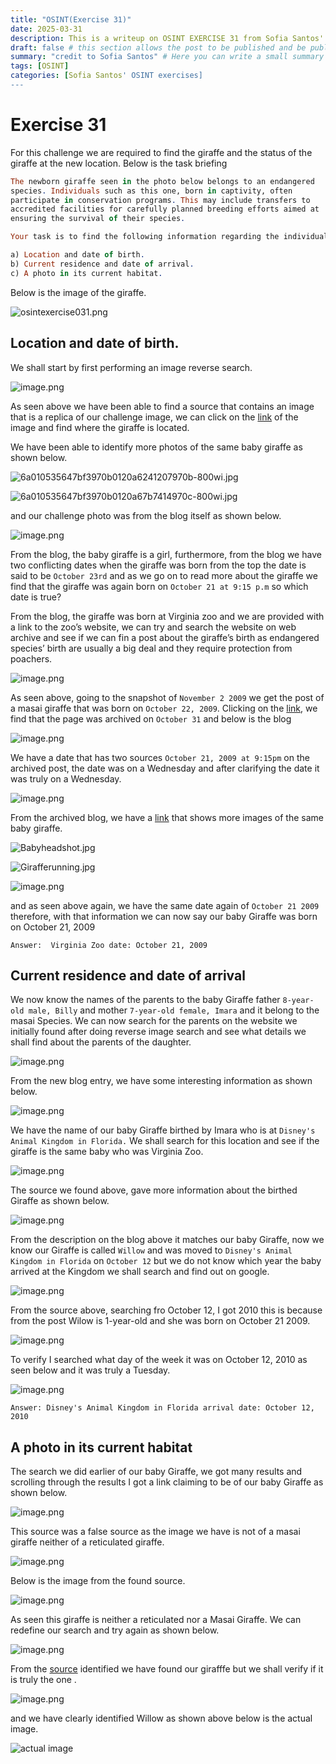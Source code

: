 ```yaml
---
title: "OSINT(Exercise 31)"
date: 2025-03-31
description: This is a writeup on OSINT EXERCISE 31 from Sofia Santos' OSINT analysis and exercises.
draft: false # this section allows the post to be published and be public, is it is set to true the post will not be published.
summary: "credit to Sofia Santos" # Here you can write a small summary of the post if needed
tags: [OSINT]
categories: [Sofia Santos' OSINT exercises]
---
```

# Exercise 31

For this challenge we are required to find the giraffe and the status of the giraffe at the new location. Below is the task briefing

```idris
The newborn giraffe seen in the photo below belongs to an endangered 
species. Individuals such as this one, born in captivity, often 
participate in conservation programs. This may include transfers to 
accredited facilities for carefully planned breeding efforts aimed at 
ensuring the survival of their species.

Your task is to find the following information regarding the individual seen below:

a) Location and date of birth.
b) Current residence and date of arrival.
c) A photo in its current habitat.
```

Below is the image of the giraffe.

![osintexercise031.png](osintexercise031.png)

## Location and date of birth.

We shall start by first performing an image reverse search.

![image.png](image.png)

As seen above we have been able to find a source that contains an image that is a replica of our challenge image, we can click on the [link](https://www.zooborns.com/zooborns/2009/10/baby-giraffe-calf-at-the-virginia-zoo.html) of the image and find where the giraffe is located.

We have been able to identify more photos of the same baby giraffe as shown below.

![6a010535647bf3970b0120a6241207970b-800wi.jpg](6a010535647bf3970b0120a6241207970b-800wi.jpg)

![6a010535647bf3970b0120a67b7414970c-800wi.jpg](6a010535647bf3970b0120a67b7414970c-800wi.jpg)

and our challenge photo was from the blog itself as shown below.

![image.png](image%201.png)

From the blog, the baby giraffe is a girl, furthermore, from the blog we have two conflicting dates when the giraffe was born from the top the date is said to be `October 23rd` and as we go on to read more about the giraffe we find that the giraffe was again born on `October 21 at 9:15 p.m` so which date is true?

From the blog, the giraffe was born at Virginia zoo and we are provided with a link to the zoo’s website, we can try and search the website on web archive and see if we can fin a post about the giraffe’s birth as endangered species’ birth are usually a big deal and they require protection from poachers.

![image.png](image%202.png)

As seen above, going to the snapshot of `November 2 2009` we get the post of a masai giraffe that was born on `October 22, 2009`. Clicking on the [link](https://web.archive.org/web/20091031015448/http://www.virginiazoo.org/about-the-zoo/new-arrivals.asp), we find that the page was archived on `October 31` and below is the blog

![image.png](image%203.png)

We have a date that has two sources `October 21, 2009 at 9:15pm` on the archived post, the date was on a Wednesday and after clarifying the date it was truly on a Wednesday.

![image.png](image%204.png)

From the archived blog, we have a [link](https://web.archive.org/web/20100613025358/http://virginiazoo.org/about-the-zoo/giraffephotos.asp) that shows more images of the same baby giraffe.

![Babyheadshot.jpg](Babyheadshot.jpg)

![Girafferunning.jpg](Girafferunning.jpg)

![image.png](image%205.png)

and as seen above again, we have the same date again of `October 21 2009` therefore, with that information we can now say our baby Giraffe was born on October 21, 2009

`Answer:  Virginia Zoo date: October 21, 2009`

## Current residence and date of arrival

We now know the names of the parents to the baby Giraffe father `8-year-old male, Billy` and mother `7-year-old female, Imara` and it belong to the masai Species. We can now search for the parents on the website we initially found after doing reverse image search and see what details we shall find about the parents of the daughter.

![image.png](image%206.png)

From the new blog entry, we have some interesting information as shown below.

![image.png](image%207.png)

We have the name of our baby Giraffe birthed by Imara who is at `Disney's Animal Kingdom in Florida.` We shall search for this location and see if the giraffe is the same baby who was Virginia Zoo.

![image.png](image%208.png)

The source we found above, gave more information about the birthed Giraffe as shown below.

![image.png](image%209.png)

From the description on the blog above it matches our baby Giraffe, now we know our  Giraffe is called `Willow` and was moved to `Disney's Animal Kingdom in Florida` on `October 12` but we do not know which year the baby arrived at the Kingdom we shall search and find out on google.

![image.png](image%2010.png)

From the source above, searching fro October 12, I got 2010 this is because from the post Wilow is 1-year-old and she was born on October 21 2009.

![image.png](image%2011.png)

To verify I searched what day of the week it was on October 12, 2010 as seen below and it was truly a Tuesday.

![image.png](image%2012.png)

`Answer: Disney's Animal Kingdom in Florida arrival date: October 12, 2010` 

## A photo in its current habitat

The search we did earlier of our baby Giraffe, we got many results and scrolling through the results I got a link claiming to be of our baby Giraffe as shown below.

![image.png](image%2013.png)

This source was a false source as the image we have is not of a masai giraffe neither of a reticulated giraffe.

![image.png](image%2014.png)

Below is the image from the found source.

![image.png](image%2015.png)

As seen this giraffe is neither a reticulated nor a Masai Giraffe. We can redefine our search and try again as shown below.

![image.png](image%2016.png)

From the [source](https://www.clickorlando.com/theme-parks/2020/12/04/disneys-animal-kingdom-welcomes-pair-of-masai-giraffe-calves-to-savanna/) identified we have found our girafffe but we shall verify if it is truly the one .

![image.png](image%2017.png)

and we have clearly identified Willow as shown above below is the actual image.

![actual image](ACTUAL%20IMAGE.png)